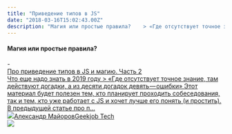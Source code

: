 ```yaml
---
title: "Приведение типов в JS"
date: "2018-03-16T15:02:43.00Z"
description: "Магия или простые правила?    > «Где отсутствует точное знание, там действуют догадки, а из десяти догадок девять — ошибки»   > "
---
```


<h4>Магия или простые правила?</h4>
- <a class="kg-bookmark-container" href="/js-privedenie-tipov-i-magia-2/"><div class="kg-bookmark-content"><div class="kg-bookmark-title">Про приведение типов в JS и магию. Часть 2</div><div class="kg-bookmark-description">Что еще надо знать в 2019 году
&gt; «Где отсутствует точное знание, там действуют догадки,
а из десяти догадок девять — ошибки» Этот материал будет полезен тем, кто планирует проходить собеседования, так и
тем, кто уже работает с JS и хочет лучше его понять (и простить). В предыдущей статье про п…</div><div class="kg-bookmark-metadata"><img class="kg-bookmark-icon" src="https://tech.geekjob.ru/favicon.png"><span class="kg-bookmark-author">Александр Майоров</span><span class="kg-bookmark-publisher">Geekjob Tech</span></div></div><div class="kg-bookmark-thumbnail"><img src="https://www.gravatar.com/avatar/8f8f604430a6a2116749fad87c9c86d5?s=250&amp;d=mm&amp;r=x"></div></a> <br/>


